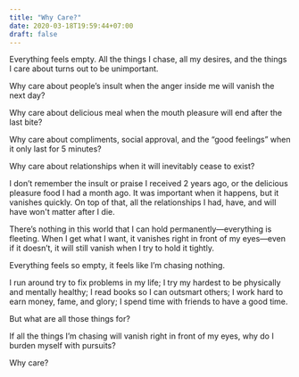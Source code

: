 ```yaml
---
title: "Why Care?"
date: 2020-03-18T19:59:44+07:00
draft: false
---
```


Everything feels empty. All the things I chase, all my desires, and the things I care about turns out to be unimportant.

Why care about people’s insult when the anger inside me will vanish the next day?

Why care about delicious meal when the mouth pleasure will end after the last bite?

Why care about compliments, social approval, and the “good feelings” when it only last for 5 minutes?

Why care about relationships when it will inevitably cease to exist?

I don’t remember the insult or praise I received 2 years ago, or the delicious pleasure food I had a month ago. It was important when it happens, but it vanishes quickly. On top of that, all the relationships I had, have, and will have won't matter after I die.

There’s nothing in this world that I can hold permanently—everything is fleeting. When I get what I want, it vanishes right in front of my eyes—even if it doesn’t, it will still vanish when I try to hold it tightly.

Everything feels so empty, it feels like I’m chasing nothing.

I run around try to fix problems in my life; I try my hardest to be physically and mentally healthy; I read books so I can outsmart others; I work hard to earn money, fame, and glory; I spend time with friends to have a good time.

But what are all those things for?

If all the things I’m chasing will vanish right in front of my eyes, why do I burden myself with pursuits?

Why care?
